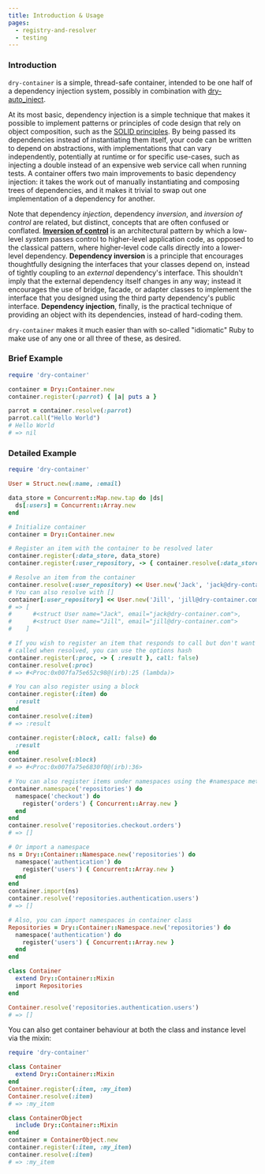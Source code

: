 ```yaml
---
title: Introduction & Usage
pages:
  - registry-and-resolver
  - testing
---
```


### Introduction

`dry-container` is a simple, thread-safe container, intended to be one half of a dependency injection system, possibly in combination with [dry-auto_inject](//doc/dry-auto_inject).

At its most basic, dependency injection is a simple technique that makes it possible to implement patterns or principles of code design that rely on object composition, such as the [SOLID principles](https://en.wikipedia.org/wiki/SOLID). By being passed its dependencies instead of instantiating them itself, your code can be written to depend on abstractions, with implementations that can vary independently, potentially at runtime or for specific use-cases, such as injecting a double instead of an expensive web service call when running tests. A container offers two main improvements to basic dependency injection: it takes the work out of manually instantiating and composing trees of dependencies, and it makes it trivial to swap out one implementation of a dependency for another.

Note that dependency _injection_, dependency _inversion_, and _inversion of control_ are related, but distinct, concepts that are often confused or conflated. [**Inversion of control**](https://en.wikipedia.org/wiki/Inversion_of_control) is an architectural pattern by which a low-level _system_ passes control to higher-level application code, as opposed to the classical pattern, where higher-level code calls directly into a lower-level dependency. **Dependency inversion** is a principle that encourages thoughtfully designing the interfaces that your classes depend on, instead of tightly coupling to an _external_ dependency's interface. This shouldn't imply that the external dependency itself changes in any way; instead it encourages the use of bridge, facade, or adapter classes to implement the interface that you designed using the third party dependency's public interface. **Dependency injection**, finally, is the practical technique of providing an object with its dependencies, instead of hard-coding them.

`dry-container` makes it much easier than with so-called "idiomatic" Ruby to make use of any one or all three of these, as desired.

### Brief Example

```ruby
require 'dry-container'

container = Dry::Container.new
container.register(:parrot) { |a| puts a }

parrot = container.resolve(:parrot)
parrot.call("Hello World")
# Hello World
# => nil
```

### Detailed Example

```ruby
require 'dry-container'

User = Struct.new(:name, :email)

data_store = Concurrent::Map.new.tap do |ds|
  ds[:users] = Concurrent::Array.new
end

# Initialize container
container = Dry::Container.new

# Register an item with the container to be resolved later
container.register(:data_store, data_store)
container.register(:user_repository, -> { container.resolve(:data_store)[:users] })

# Resolve an item from the container
container.resolve(:user_repository) << User.new('Jack', 'jack@dry-container.com')
# You can also resolve with []
container[:user_repository] << User.new('Jill', 'jill@dry-container.com')
# => [
#      #<struct User name="Jack", email="jack@dry-container.com">,
#      #<struct User name="Jill", email="jill@dry-container.com">
#    ]

# If you wish to register an item that responds to call but don't want it to be
# called when resolved, you can use the options hash
container.register(:proc, -> { :result }, call: false)
container.resolve(:proc)
# => #<Proc:0x007fa75e652c98@(irb):25 (lambda)>

# You can also register using a block
container.register(:item) do
  :result
end
container.resolve(:item)
# => :result

container.register(:block, call: false) do
  :result
end
container.resolve(:block)
# => #<Proc:0x007fa75e6830f0@(irb):36>

# You can also register items under namespaces using the #namespace method
container.namespace('repositories') do
  namespace('checkout') do
    register('orders') { Concurrent::Array.new }
  end
end
container.resolve('repositories.checkout.orders')
# => []

# Or import a namespace
ns = Dry::Container::Namespace.new('repositories') do
  namespace('authentication') do
    register('users') { Concurrent::Array.new }
  end
end
container.import(ns)
container.resolve('repositories.authentication.users')
# => []

# Also, you can import namespaces in container class
Repositories = Dry::Container::Namespace.new('repositories') do
  namespace('authentication') do
    register('users') { Concurrent::Array.new }
  end
end

class Container
  extend Dry::Container::Mixin
  import Repositories
end

Container.resolve('repositories.authentication.users')
# => []
```

You can also get container behaviour at both the class and instance level via the mixin:

```ruby
require 'dry-container'

class Container
  extend Dry::Container::Mixin
end
Container.register(:item, :my_item)
Container.resolve(:item)
# => :my_item

class ContainerObject
  include Dry::Container::Mixin
end
container = ContainerObject.new
container.register(:item, :my_item)
container.resolve(:item)
# => :my_item
```
